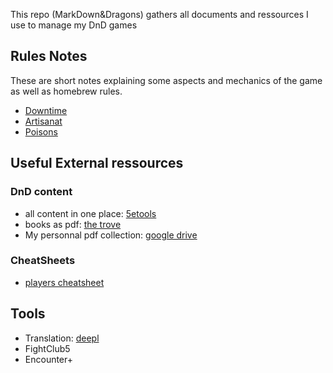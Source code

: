 This repo (MarkDown&Dragons) gathers all documents and ressources I use to manage my DnD games

## Rules Notes
These are short notes explaining some aspects and mechanics of the game as well as homebrew rules.
- [Downtime](Univers/DnD/Règles/downtime.md)
- [Artisanat](Univers/DnD/Règles/artisanat.md)
- [Poisons](Univers/DnD/Règles/poisons.md)

## Useful External ressources

### DnD content
- all content in one place: [5etools](https://5e.tools)
- books as pdf: [the trove](https://thetrove.is/Books/Dungeons%20%26%20Dragons%20%5Bmulti%5D/5th%20Edition%20%285e%29/Core/)
- My personnal pdf collection: [google drive](https://drive.google.com/drive/folders/1UG_oDEpwV1EgzwlVToeorw-EO0wOmHTI)

### CheatSheets
- [players cheatsheet](https://crobi.github.io/dnd5e-quickref/preview/quickref.html)

## Tools
- Translation: [deepl](deepl.com)
- FightClub5
- Encounter+


